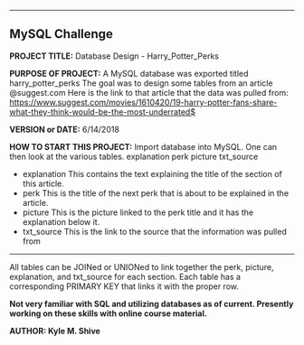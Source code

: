 ------------------------------------------------------------------------
MySQL Challenge
------------------------------------------------------------------------

**PROJECT TITLE:** Database Design - Harry_Potter_Perks

**PURPOSE OF PROJECT:** A MySQL database was exported titled harry_potter_perks
The goal was to design some tables from an article @suggest.com
Here is the link to that article that the data was pulled from:
https://www.suggest.com/movies/1610420/19-harry-potter-fans-share-what-they-think-would-be-the-most-underrated$

**VERSION or DATE:** 6/14/2018

**HOW TO START THIS PROJECT:** Import database into MySQL. One can then look at the various tables.
explanation
perk
picture
txt_source

* explanation
This contains the text explaining the title of the section of this article.
* perk
This is the title of the next perk that is about to be explained in the article.
* picture
This is the picture linked to the perk title and it has the explanation below it.
* txt_source
This is the link to the source that the information was pulled from

---

All tables can be JOINed or UNIONed to link together the perk, picture, explanation, and txt_source for
each section. Each table has a corresponding PRIMARY KEY that links it with the proper row.

__Not very familiar with SQL and utilizing databases as of current. Presently working on these skills with online course material.__ 


**AUTHOR: Kyle M. Shive**

